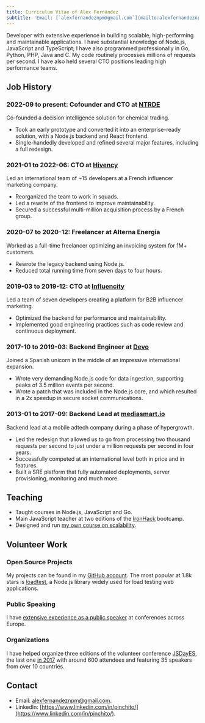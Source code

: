 ```yaml
---
title: Curriculum Vitae of Alex Fernández 
subtitle: 'Email: [`alexfernandeznpm@gmail.com`](mailto:alexfernandeznpm@gmail.com)'
---
```


Developer with extensive experience in building scalable,
high-performing and maintainable applications.
I have substantial knowledge of Node.js, JavaScript and TypeScript;
I have also programmed professionally in Go, Python, PHP, Java and C.
My code routinely processes millions of requests per second.
I have also held several CTO positions leading high performance teams.

## Job History

### 2022-09 to present: Cofounder and CTO at [NTRDE](https://ntrde.io)

Co-founded a decision intelligence solution for chemical trading.

* Took an early prototype and converted it into an enterprise-ready solution,
with a Node.js backend and React frontend.
* Single-handedly developed and refined several major features, including a full redesign.

### 2021-01 to 2022-06: CTO at [Hivency](https://hivency.com)

Led an international team of ~15 developers at a French influencer marketing company.

* Reorganized the team to work in squads.
* Led a rewrite of the frontend to improve maintainability.
* Secured a successful multi-million acquisition process by a French group.

### 2020-07 to 2020-12: Freelancer at Alterna Energía

Worked as a full-time freelancer optimizing an invoicing system for 1M+ customers.

* Rewrote the legacy backend using Node.js.
* Reduced total running time from seven days to four hours.

### 2019-03 to 2019-12: CTO at [Influencity](https://influencity.com)

Led a team of seven developers creating a platform for B2B influencer marketing.

* Optimized the backend for performance and maintainability.
* Implemented good engineering practices such as code review and continuous deployment.

### 2017-10 to 2019-03: Backend Engineer at [Devo](https://www.devo.com)

Joined a Spanish unicorn in the middle of an impressive international expansion.

* Wrote very demanding Node.js code for data ingestion,
supporting peaks of 3.5 million events per second.
* Wrote a patch that was included in the Node.js core,
and which resulted in a 2x speedup in secure socket communications.

### 2013-01 to 2017-09: Backend Lead at [mediasmart.io](https://mediasmart.io)

Backend lead at a mobile adtech company during a phase of hypergrowth.

* Led the redesign that allowed us to go from processing two thousand requests per second
to just under a million requests per second in four years.
* Successfully competed at an international level both in price and in features.
* Built a SRE platform that fully automated deployments, server provisioning, monitoring and much more.

## Teaching

* Taught courses in Node.js, JavaScript and Go.
* Main JavaScript teacher at two editions of the
[IronHack](https://www.ironhack.com/) bootcamp.
* Designed and run [my own course on scalability](https://pinchito.es/2020/curso-escalabilidad).

## Volunteer Work

### Open Source Projects

My projects can be found in my
[GitHub account](https://github.com/alexfernandez/).
The most popular at 1.8k stars is
[loadtest](https://github.com/alexfernandez/loadtest),
a Node.js library widely used for load testing web applications.

### Public Speaking

I have
[extensive experience as a public speaker](https://pinchito.es/permanent/speaker)
at conferences across Europe.

### Organizations

I have helped organize three editions of the volunteer conference
[JSDayES](http://jsday.es/),
the last one [in 2017](http://2017.jsday.es/)
with around 600 attendees and featuring 35 speakers from over 10 countries.

## Contact

* Email: [alexfernandeznpm@gmail.com](mailto:alexfernandeznpm@gmail.com).
* LinkedIn: [https://www.linkedin.com/in/pinchito/](https://www.linkedin.com/in/pinchito/).

